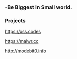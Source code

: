 ### -Be Biggest In Small world.

### Projects 

https://xss.codes

https://malwr.cc

http://modebit0.info
